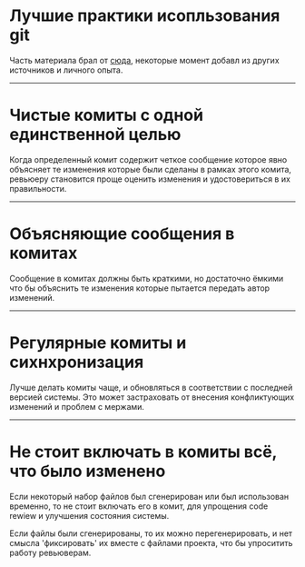 # Лучшие практики исопльзования git


Часть материала брал от [сюда](https://deepsource.io/blog/git-best-practices/), некоторые момент добавл из других источников и личного опыта.

---

# Чистые комиты с одной единственной целью

Когда определенный комит содержит четкое сообщение которое явно объясняет те изменения которые были сделаны в рамках этого комита, ревьюеру становится проще оценить изменения и удостовериться в их правильности.

---

# Объясняющие сообщения в комитах

Сообщение в комитах должны быть краткими, но достаточно ёмкими что бы объяснить те изменения которые пытается передать автор изменений.

---

# Регулярные комиты и сихнхронизация

Лучше делать комиты чаще, и обновляться в соответствии с последней версией системы. Это может застраховать от внесения конфликтующих изменений и проблем с мержами.

---

# Не стоит включать в комиты всё, что было изменено

Если некоторый набор файлов был сгенерирован или был использован временно, то не стоит включать его в комит, для упрощения code rewiew и улучшения состояния системы.

Если файлы были сгенерированы, то их можно перегенерировать, и нет смысла 'фиксировать' их вместе с файлами проекта, что бы упроситить работу ревьюверам.
